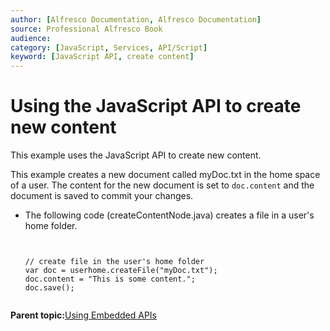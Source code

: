 ```yaml
---
author: [Alfresco Documentation, Alfresco Documentation]
source: Professional Alfresco Book
audience: 
category: [JavaScript, Services, API/Script]
keyword: [JavaScript API, create content]
---
```


# Using the JavaScript API to create new content

This example uses the JavaScript API to create new content.

This example creates a new document called myDoc.txt in the home space of a user. The content for the new document is set to `doc.content` and the document is saved to commit your changes.

-   The following code \(createContentNode.java\) creates a file in a user's home folder.

    ```
    
    
    // create file in the user's home folder 
    var doc = userhome.createFile("myDoc.txt"); 
    doc.content = "This is some content.";
    doc.save();
    
    
    ```


**Parent topic:**[Using Embedded APIs](../concepts/serv-api-embedded-about.md)

